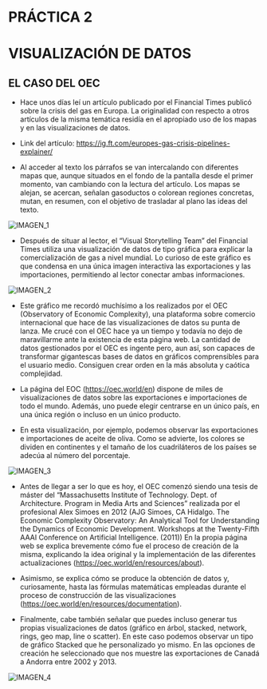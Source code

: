 # PRÁCTICA 2

# VISUALIZACIÓN DE DATOS

## EL CASO DEL OEC

-	Hace unos días leí un artículo publicado por el Financial Times publicó sobre la crisis del gas en Europa. La originalidad con respecto a otros artículos de la misma temática residía en el apropiado uso de los mapas y en las visualizaciones de datos. 

-	Link del artículo: https://ig.ft.com/europes-gas-crisis-pipelines-explainer/

-	Al acceder al texto los párrafos se van intercalando con diferentes mapas que, aunque situados en el fondo de la pantalla desde el primer momento, van cambiando con la lectura del artículo. Los mapas se alejan, se acercan, señalan gasoductos o colorean regiones concretas, mutan, en resumen, con el objetivo de trasladar al plano las ideas del texto.

![IMAGEN_1](https://user-images.githubusercontent.com/90325763/142302402-d118b3cc-2845-48ee-a52f-27da9fc3f61d.png)
 
-	Después de situar al lector, el “Visual Storytelling Team” del Financial Times utiliza una visualización de datos de tipo gráfica para explicar la comercialización de gas a nivel mundial. Lo curioso de este gráfico es que condensa en una única imagen interactiva las exportaciones y las importaciones, permitiendo al lector conectar ambas informaciones. 

![IMAGEN_2](https://user-images.githubusercontent.com/90325763/142302405-828bb6b3-6e21-4547-8cf4-54c2d92bf365.png)
 
-	Este gráfico me recordó muchísimo a los realizados por el OEC (Observatory of Economic Complexity), una plataforma sobre comercio internacional que hace de las visualizaciones de datos su punta de lanza. Me crucé con el OEC hace ya un tiempo y todavía no dejo de maravillarme ante la existencia de esta página web. La cantidad de datos gestionados por el OEC es ingente pero, aun así, son capaces de transformar gigantescas bases de datos en gráficos comprensibles para el usuario medio. Consiguen crear orden en la más absoluta y caótica complejidad.

-	La página del EOC (https://oec.world/en) dispone de miles de visualizaciones de datos sobre las exportaciones e importaciones de todo el mundo. Además, uno puede elegir centrarse en un único país, en una única región o incluso en un único producto.
 
-	En esta visualización, por ejemplo, podemos observar las exportaciones e importaciones de aceite de oliva. Como se advierte, los colores se dividen en continentes y el tamaño de los cuadriláteros de los países se adecúa al número del porcentaje.

![IMAGEN_3](https://user-images.githubusercontent.com/90325763/142302413-55066c6a-8f25-47e4-b750-1aca55984e09.png)

-	Antes de llegar a ser lo que es hoy, el OEC comenzó siendo una tesis de máster del “Massachusetts Institute of Technology. Dept. of Architecture. Program in Media Arts and Sciences” realizada por el profesional Alex Simoes en 2012 (AJG Simoes, CA Hidalgo. The Economic Complexity Observatory: An Analytical Tool for Understanding the Dynamics of Economic Development. Workshops at the Twenty-Fifth AAAI Conference on Artificial Intelligence. (2011)) En la propia página web  se explica brevemente cómo fue el proceso de creación de la misma, explicando la idea original y la implementación de las diferentes actualizaciones (https://oec.world/en/resources/about). 

-	Asimismo, se explica cómo se produce la obtención de datos y, curiosamente, hasta las fórmulas matemáticas empleadas durante el proceso de construcción de las visualizaciones (https://oec.world/en/resources/documentation).

-	Finalmente, cabe también señalar que puedes incluso generar tus propias visualizaciones de datos (gráfico en árbol, stacked, network, rings, geo map, line o scatter). En este caso podemos observar un tipo de gráfico Stacked que he personalizado yo mismo. En las opciones de creación he seleccionado que nos muestre las exportaciones de Canadá a Andorra entre 2002 y 2013.

![IMAGEN_4](https://user-images.githubusercontent.com/90325763/142302417-870d07ac-c568-4653-9e03-5a8c5cba14b4.png)


